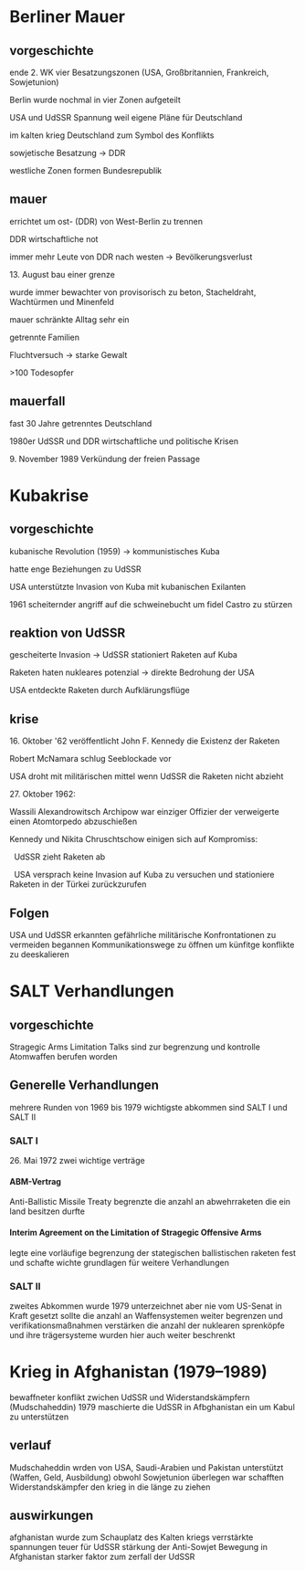 # Berliner Mauer 

## vorgeschichte
ende 2. WK vier Besatzungszonen (USA, Großbritannien, Frankreich, Sowjetunion)

Berlin wurde nochmal in vier Zonen aufgeteilt

USA und UdSSR Spannung weil eigene Pläne für Deutschland

im kalten krieg Deutschland zum Symbol des Konflikts

sowjetische Besatzung -> DDR

westliche Zonen formen Bundesrepublik

## mauer
errichtet um ost- (DDR) von West-Berlin zu trennen

DDR wirtschaftliche not

immer mehr Leute von DDR nach westen -> Bevölkerungsverlust

13\. August bau einer grenze

wurde immer bewachter von provisorisch zu beton, Stacheldraht, Wachtürmen und Minenfeld

mauer schränkte Alltag sehr ein

getrennte Familien

Fluchtversuch -> starke Gewalt

\>100 Todesopfer

## mauerfall
fast 30 Jahre getrenntes Deutschland

1980er UdSSR und DDR wirtschaftliche und politische Krisen

9\. November 1989 Verkündung der freien Passage

# Kubakrise 

## vorgeschichte
kubanische Revolution (1959) -> kommunistisches Kuba

hatte enge Beziehungen zu UdSSR

USA unterstützte Invasion von Kuba mit kubanischen Exilanten

1961 scheiternder angriff auf die schweinebucht um fidel Castro zu stürzen

## reaktion von UdSSR
gescheiterte Invasion -> UdSSR stationiert Raketen auf Kuba

Raketen haten nukleares potenzial -> direkte Bedrohung der USA

USA entdeckte Raketen durch Aufklärungsflüge

## krise
16\. Oktober '62 veröffentlicht John F. Kennedy die Existenz der Raketen

Robert McNamara schlug Seeblockade vor

USA droht mit militärischen mittel wenn UdSSR die Raketen nicht abzieht

27\. Oktober 1962:

Wassili Alexandrowitsch Archipow war einziger Offizier der verweigerte einen Atomtorpedo abzuschießen

Kennedy und Nikita Chruschtschow einigen sich auf Kompromiss:

  UdSSR zieht Raketen ab

  USA versprach keine Invasion auf Kuba zu versuchen und stationiere Raketen in der Türkei zurückzurufen

## Folgen
USA und UdSSR erkannten gefährliche militärische Konfrontationen zu vermeiden
begannen Kommunikationswege zu öffnen um künfitge konflikte zu deeskalieren

# SALT Verhandlungen

## vorgeschichte
Stragegic Arms Limitation Talks sind zur begrenzung und kontrolle Atomwaffen berufen worden

## Generelle Verhandlungen
mehrere Runden von 1969 bis 1979
wichtigste abkommen sind SALT I und SALT II

### SALT I
26\. Mai 1972
zwei wichtige verträge

#### ABM-Vertrag
Anti-Ballistic Missile Treaty
begrenzte die anzahl an abwehrraketen die ein land besitzen durfte

#### Interim Agreement on the Limitation of Stragegic Offensive Arms
legte eine vorläufige begrenzung der stategischen ballistischen raketen fest und schafte wichte grundlagen für weitere Verhandlungen

### SALT II
zweites Abkommen wurde 1979 unterzeichnet aber nie vom US-Senat in Kraft gesetzt
sollte die anzahl an Waffensystemen weiter begrenzen und verifikationsmaßnahmen verstärken
die anzahl der nuklearen sprenköpfe und ihre trägersysteme wurden hier auch weiter beschrenkt

# Krieg in Afghanistan (1979–1989)

bewaffneter konflikt zwichen UdSSR und Widerstandskämpfern (Mudschaheddin)
1979 maschierte die UdSSR in Afbghanistan ein um Kabul zu unterstützen

## verlauf

Mudschaheddin wrden von USA, Saudi-Arabien und Pakistan unterstützt (Waffen, Geld, Ausbildung)
obwohl Sowjetunion überlegen war schafften Widerstandskämpfer den krieg in die länge zu ziehen

## auswirkungen

afghanistan wurde zum Schauplatz des Kalten kriegs
verrstärkte spannungen
teuer für UdSSR
stärkung der Anti-Sowjet Bewegung in Afghanistan
starker faktor zum zerfall der UdSSR
